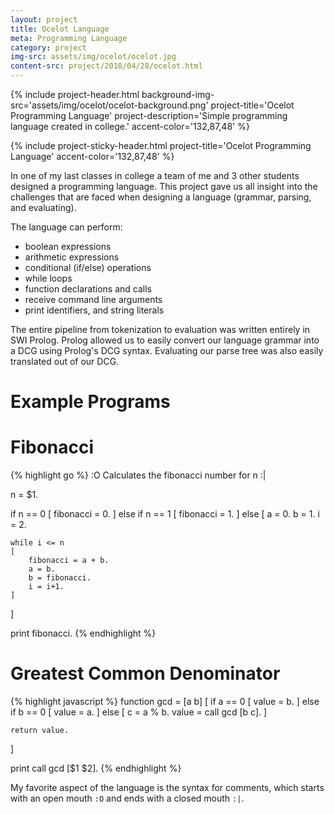 ```yaml
---
layout: project
title: Ocelot Language
meta: Programming Language
category: project
img-src: assets/img/ocelot/ocelot.jpg
content-src: project/2018/04/28/ocelot.html
---
```


{% include project-header.html
  background-img-src='assets/img/ocelot/ocelot-background.png'
  project-title='Ocelot Programming Language'
  project-description='Simple programming language created in college.'
  accent-color='132,87,48'
%}

{% include project-sticky-header.html
  project-title='Ocelot Programming Language'
  accent-color='132,87,48'
%}

In one of my last classes in college a team of me and 3 other students designed a
programming language. This project gave us all insight into the challenges
that are faced when designing a language (grammar, parsing, and evaluating).

The language can perform:
* boolean expressions
* arithmetic expressions
* conditional (if/else) operations
* while loops
* function declarations and calls
* receive command line arguments
* print identifiers, and string literals

The entire pipeline from tokenization to evaluation was written entirely in SWI Prolog.
Prolog allowed us to easily convert our language grammar into a DCG using Prolog's DCG syntax.
Evaluating our parse tree was also easily translated out of our DCG.

# Example Programs

# Fibonacci
{% highlight go %}
:O Calculates the fibonacci number for n :|

n = $1.

if n == 0
[
    fibonacci = 0.
]
else if n == 1
[
    fibonacci = 1.
]
else
[
    a = 0.
    b = 1.
    i = 2.

    while i <= n
    [
        fibonacci = a + b.
        a = b.
        b = fibonacci.
        i = i+1.
    ]
]

print fibonacci.
{% endhighlight %}

# Greatest Common Denominator
{% highlight javascript %}
function gcd = [a b] [
    if a == 0 [
        value = b.
    ]
    else if b == 0 [
        value = a.
    ]
    else [
        c = a % b.
        value = call gcd [b c].
    ]

    return value.
]

print call gcd [$1 $2].
{% endhighlight %}

My favorite aspect of the language is the syntax for comments, which starts with an open mouth
`:O` and ends with a closed mouth `:|`.
